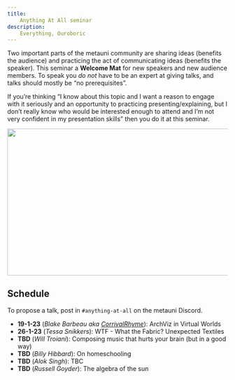```yaml
---
title:
    Anything At All seminar
description:
    Everything, Ouroboric
---
```


Two important parts of the metauni community are sharing ideas (benefits the audience) and practicing the act of communicating ideas (benefits the speaker). This seminar a **Welcome Mat** for new speakers and new audience members. To speak you *do not* have to be an expert at giving talks, and talks should mostly be “no prerequisites”.

If you’re thinking “I know about this topic and I want a reason to engage with it seriously and an opportunity to practicing presenting/explaining, but I don’t really know who would be interested enough to attend and I’m not very confident in my presentation skills” then you do it at this seminar.

<p align="center">
<img width="800" height="334.4" src="https://user-images.githubusercontent.com/320329/208765279-15388dff-ecd9-405a-97c2-993af89ea2cb.png">
</p>

## Schedule

To propose a talk, post in `#anything-at-all` on the metauni Discord.

* **19-1-23** (*Blake Barbeau aka [CorrivalRhyme](https://twitter.com/CorrivalRhyme)*): ArchViz in Virtual Worlds
* **26-1-23** (*Tessa Snikkers*): WTF - What the Fabric? Unexpected Textiles
* **TBD** (*Will Troiani*): Composing music that hurts your brain (but in a good way)
* **TBD** (*Billy Hibbard*): On homeschooling
* **TBD** (*Alok Singh*): TBC
* **TBD** (*Russell Goyder*): The algebra of the sun
